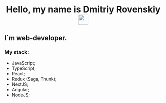 <h1 align="center">Hello, my name is Dmitriy Rovenskiy<img
src="https://github.com/blackcater/blackcater/raw/main/images/Hi.gif" height="32" /></h1>

## I`m web-developer.

### My stack:
  - JavaScript;
  - TypeScript;
  - React;
  - Redux (Saga, Thunk);
  - NextJS;
  - Angular;
  - NodeJS;
